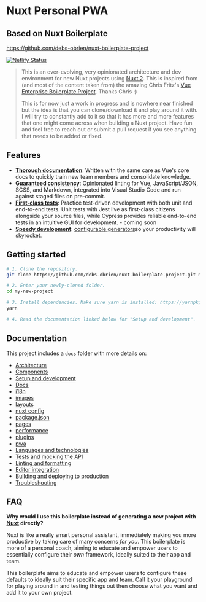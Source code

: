 # Nuxt Personal PWA

## Based on Nuxt Boilerplate

<https://github.com/debs-obrien/nuxt-boilerplate-project>

[![Netlify Status](https://api.netlify.com/api/v1/badges/e4fbcc69-c236-4b39-a6b4-919211e01e2e/deploy-status)](https://app.netlify.com/sites/nuxt-boilerplate-project/deploys)

> This is an ever-evolving, very opinionated architecture and dev environment for new Nuxt projects using [Nuxt 2](https://nuxtjs.org/). This is inspired from (and most of the content taken from) the amazing Chris Fritz's [Vue Enterprise Boilerplate Project](https://github.com/chrisvfritz/vue-enterprise-boilerplate). Thanks Chris :)
>
> This is for now just a work in progress and is nowhere near finished but the idea is that you can clone/download it and play around it with. I will try to constantly add to it so that it has more and more features that one might come across when building a Nuxt project. Have fun and feel free to reach out or submit a pull request if you see anything that needs to be added or fixed.

## Features

- [**Thorough documentation**](#documentation): Written with the same care as Vue's core docs to quickly train new team members and consolidate knowledge.
- [**Guaranteed consistency**](docs/linting.md): Opinionated linting for Vue, JavaScript/JSON, SCSS, and Markdown, integrated into Visual Studio Code and run against staged files on pre-commit.
- [**First-class tests**](docs/tests.md): Practice test-driven development with both unit and end-to-end tests. Unit tests with Jest live as first-class citizens alongside your source files, while Cypress provides reliable end-to-end tests in an intuitive GUI for development. - coming soon
- [**Speedy development**](docs/development.md): [configurable generators](docs/development.md#generators)so your productivity will skyrocket.

## Getting started

```bash
# 1. Clone the repository.
git clone https://github.com/debs-obrien/nuxt-boilerplate-project.git my-new-project

# 2. Enter your newly-cloned folder.
cd my-new-project

# 3. Install dependencies. Make sure yarn is installed: https://yarnpkg.com/lang/en/docs/install
yarn

# 4. Read the documentation linked below for "Setup and development".
```

## Documentation

This project includes a `docs` folder with more details on:

- [Architecture](docs/architecture.md)
- [Components](docs/components.md)
- [Setup and development](docs/development.md)
- [Docs](docs/docs.md)
- [i18n](docs/i18n.md)
- [images](docs/images.md)
- [layouts](docs/layouts.md)
- [nuxt config](docs/nuxt.config.md)
- [package.json](docs/package.json.md)
- [pages](docs/pages.md)
- [performance](docs/performance.md)
- [plugins](docs/plugins.md)
- [pwa](docs/pwa.md)
- [Languages and technologies](docs/tech.md)
- [Tests and mocking the API](docs/tests.md)
- [Linting and formatting](docs/linting.md)
- [Editor integration](docs/editors.md)
- [Building and deploying to production](docs/production.md)
- [Troubleshooting](docs/troubleshooting.md)

## FAQ

**Why would I use this boilerplate instead of generating a new project with [Nuxt](https://nuxtjs.org/) directly?**

Nuxt is like a really smart personal assistant, immediately making you more productive by taking care of many concerns _for you_. This boilerplate is more of a personal coach, aiming to educate and empower users to essentially configure their _own_ framework, ideally suited to their app and team.

This boilerplate aims to educate and empower users to configure these defaults to ideally suit their specific app and team. Call it your playground for playing around in and testing things out then choose what you want and add it to your own project.
